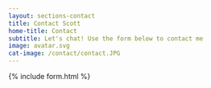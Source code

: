 ```yaml
---
layout: sections-contact
title: Contact Scott
home-title: Contact
subtitle: Let's chat! Use the form below to contact me
image: avatar.svg
cat-image: /contact/contact.JPG
---
```


{% include form.html %}
